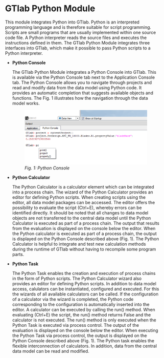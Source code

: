 # GTlab Python Module

This module integrates Python into GTlab. Python is an interpreted programming 
language and is therefore suitable for script programming. Scripts are small 
programs that are usually implemented within one source code file. A Python 
interpreter reads the source files and executes the instructions defined in 
them. The GTlab Python Module integrates three interfaces into GTlab, which make
it possible to pass Python scripts to a Python interpreter. 

* <b>Python Console</b> 

    The GTlab Python Module integrates a Python Console into GTlab. This is 
    available via the Python Console tab next to the Application Console tab. 
    The Python Console allows you to navigate through projects and read and 
    modify data from the data model using Python code. It provides an automatic 
    completion that suggests available objects and functions. The Fig. 1
    illustrates how the navigation through the data model works. 

    <figure class="image">
        <img src="/images/python_console.png" alt="Python Console">
        <figcaption> <i>Fig. 1: Python Console</i></figcaption>
    </figure>

* <b>Python Calculator</b> 

    The Python Calculator is a calculator element which can be integrated into 
    a process chain. The wizard of the Python Calculator provides an editor for 
    defining Python scripts.  When creating scripts using the editor, all data 
    model packages can be accessed. The editor offers the possibility to 
    evaluate the script (Ctrl+E), whereby errors can be identified directly. 
    It should be noted that all changes to data model objects are not 
    transferred to the central data model until the Python Calculator is
    executed as part of a process chain. The output that results from the
    evaluation is displayed on the console below the editor. When the Python 
    calculator is executed as part of a process chain, the output is displayed
    on the Python Console described above (Fig. 1). The Python Calculator is 
    helpful to integrate and test new calculation methods during the runtime 
    of GTlab without having to recompile some program parts.

* <b>Python Task</b> 

    The Python Task enables the creation and execution of process chains in the 
    form of Python scripts. The Python Calculator wizard also provides an editor
    for defining Python scripts. In addition to data model access, calulators 
    can be instantiated, configured and executed. For this the wizards of all
    available calculators can be called. If the configuration of a calculator 
    via the wizard is completed, the Python code corresponding to the 
    configuration is automatically inserted into the editor. A calculator can
    be executed by calling the run() method. When evaluating (Ctrl+E) the
    script, the run() method returns False and the calculator is not executed. 
    The run() method is only executed when the Python Task is executed via 
    process control. The output of the evaluation is displayed on the console 
    below the editor. When executing the Python Task via process control, the 
    output is displayed on the Python Console described above (Fig. 1). 
    The Python task enables the flexible interconnection of calculators. 
    In addition, data from the central data model can be read and modified.
